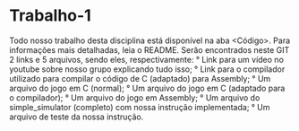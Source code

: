 # Trabalho-1
Todo nosso trabalho desta disciplina está disponível na aba &lt;Código>. Para informações mais detalhadas, leia o README.
Serão encontrados neste GIT 2 links e 5 arquivos, sendo eles, respectivamente: 
° Link para um vídeo no youtube sobre nosso grupo explicando tudo isso;
° Link para o compilador utilizado para compilar o código de C (adaptado) para Assembly;
° Um arquivo do jogo em C (normal);
° Um arquivo do jogo em C (adaptado para o compilador);
° Um arquivo do jogo em Assembly;
° Um arquivo do simple_simulator (completo) com nossa instrução implementada;
° Um arquivo de teste da nossa instrução.
